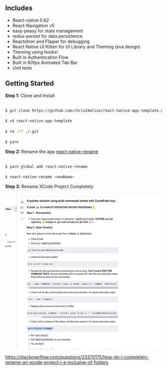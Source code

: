 ## Includes

- React-native 0.62
- React-Navigation v5
- easy-peasy for state management
- redux-persist for data persistence
- Reactotron and Flipper for debugging
- React Native UI Kitten for UI Library and Theming (eva design)
- Theming using hooks!
- Built in Authentication Flow
- Built in 60fps Animated Tab Bar
- Unit tests

## Getting Started

**Step 1:** Clone and Install

```sh

$ git clone https://github.com/chris24elias/react-native-app-template.git

$ cd react-native-app-template

$ rm -rf ./.git

$ yarn

```

**Step 2:** Rename the app [react-native-rename](https://github.com/junedomingo/react-native-rename#installation)

```sh

$ yarn global add react-native-rename

$ react-native-rename <newName>

```

**Step 3:** Rename XCode Project Completely

<img src="Screenshots/Howtorenamexcodeproject.png"
     style="height: 500px" />

https://stackoverflow.com/questions/33370175/how-do-i-completely-rename-an-xcode-project-i-e-inclusive-of-folders
